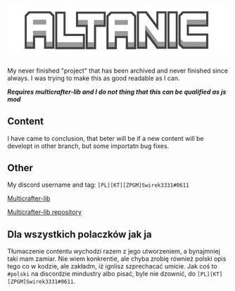 # ![Altanic](sprites/github/altanic.png)

My never finished "project" that has been archived and never finished since always.
I was trying to make this as good readable as I can.

***Requires multicrafter-lib and I do not thing that this can be qualified as js mod***

## Content

I have came to conclusion, that beter will be if a new content will be developt in other branch, but some importatn bug fixes.

## **Other**

My discord username and tag: `[PL][KT][ZPGM]Swirek3331#0611`

[Multicrafter-lib](https://liplum.github.io/MultiCrafterLib/)

[Multicrafter-lib repository](https://github.com/liplum/MultiCrafterLib)

## Dla wszystkich polaczków jak ja

Tłumaczenie contentu wychodzi razem z jego utworzeniem, a bynajmniej taki mam zamiar.
Nie wiem konkrentie, ale chyba zrobię również polski opis tego co w kodzie, ale zakładm, iż ignlisz szprechacać umicie.
Jak coś to `#polski` na discordzie mindustry albo pisać, byle nie dzownić, do `[PL][KT][ZPGM]Swirek3331#0611`.
